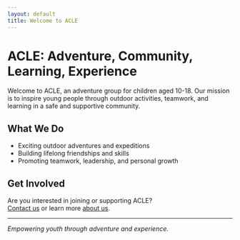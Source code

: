 ```yaml
---
layout: default
title: Welcome to ACLE
---
```


# ACLE: Adventure, Community, Learning, Experience

Welcome to ACLE, an adventure group for children aged 10-18. Our mission is to inspire young people through outdoor activities, teamwork, and learning in a safe and supportive community.

## What We Do

- Exciting outdoor adventures and expeditions
- Building lifelong friendships and skills
- Promoting teamwork, leadership, and personal growth

## Get Involved

Are you interested in joining or supporting ACLE?  
[Contact us](contact.md) or learn more [about us](about.md).

---

*Empowering youth through adventure and experience.*